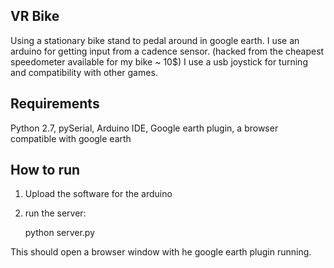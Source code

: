 VR Bike
-------

Using a stationary bike stand to pedal around in google earth.
I use an arduino for getting input from a cadence sensor. (hacked from the cheapest speedometer available for my bike ~ 10$)
I use a usb joystick for turning and compatibility with other games.


Requirements
------------

Python 2.7, pySerial, Arduino IDE, Google earth plugin, a browser compatible with google earth



How to run
----------

1. Upload the software for the arduino

2. run the server:
	
	python server.py


This should open a browser window with he google earth plugin running.

